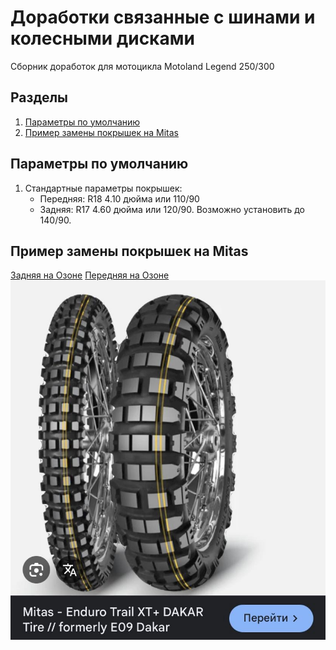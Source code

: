 # Доработки связанные с шинами и колесными дисками
Сборник доработок для мотоцикла Motoland Legend 250/300

## Разделы
1. [Параметры по умолчанию](#params)
2. [Пример замены покрышек на Mitas](#mitas)


## Параметры по умолчанию <a name="params"></a>

1. Стандартные параметры покрышек:
   * Передняя: R18 4.10 дюйма или 110/90
   * Задняя: R17 4.60 дюйма или 120/90. Возможно установить до 140/90.


## Пример замены покрышек на Mitas <a name="mitas"></a>
[Задняя на Озоне](https://ozon.ru/t/j9w0y20)
[Передняя на Озоне](https://ozon.ru/t/RdQBOic)
![Пример](img/mC015Pkrbc4.jpg)
